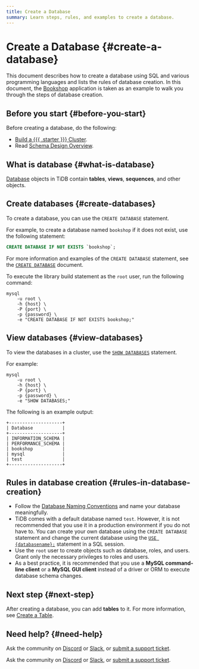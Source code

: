 ```yaml
---
title: Create a Database
summary: Learn steps, rules, and examples to create a database.
---
```


# Create a Database {#create-a-database}

This document describes how to create a database using SQL and various programming languages and lists the rules of database creation. In this document, the [Bookshop](/develop/dev-guide-bookshop-schema-design.md) application is taken as an example to walk you through the steps of database creation.

## Before you start {#before-you-start}

Before creating a database, do the following:

-   [Build a {{{ .starter }}} Cluster](/develop/dev-guide-build-cluster-in-cloud.md).
-   Read [Schema Design Overview](/develop/dev-guide-schema-design-overview.md).

## What is database {#what-is-database}

[Database](/develop/dev-guide-schema-design-overview.md) objects in TiDB contain **tables**, **views**, **sequences**, and other objects.

## Create databases {#create-databases}

To create a database, you can use the `CREATE DATABASE` statement.

For example, to create a database named `bookshop` if it does not exist, use the following statement:

```sql
CREATE DATABASE IF NOT EXISTS `bookshop`;
```

For more information and examples of the `CREATE DATABASE` statement, see the [`CREATE DATABASE`](/sql-statements/sql-statement-create-database.md) document.

To execute the library build statement as the `root` user, run the following command:

```shell
mysql
    -u root \
    -h {host} \
    -P {port} \
    -p {password} \
    -e "CREATE DATABASE IF NOT EXISTS bookshop;"
```

## View databases {#view-databases}

To view the databases in a cluster, use the [`SHOW DATABASES`](/sql-statements/sql-statement-show-databases.md) statement.

For example:

```shell
mysql
    -u root \
    -h {host} \
    -P {port} \
    -p {password} \
    -e "SHOW DATABASES;"
```

The following is an example output:

    +--------------------+
    | Database           |
    +--------------------+
    | INFORMATION_SCHEMA |
    | PERFORMANCE_SCHEMA |
    | bookshop           |
    | mysql              |
    | test               |
    +--------------------+

## Rules in database creation {#rules-in-database-creation}

-   Follow the [Database Naming Conventions](/develop/dev-guide-object-naming-guidelines.md) and name your database meaningfully.
-   TiDB comes with a default database named `test`. However, it is not recommended that you use it in a production environment if you do not have to. You can create your own database using the `CREATE DATABASE` statement and change the current database using the [`USE {databasename};`](/sql-statements/sql-statement-use.md) statement in a SQL session.
-   Use the `root` user to create objects such as database, roles, and users. Grant only the necessary privileges to roles and users.
-   As a best practice, it is recommended that you use a **MySQL command-line client** or a **MySQL GUI client** instead of a driver or ORM to execute database schema changes.

## Next step {#next-step}

After creating a database, you can add **tables** to it. For more information, see [Create a Table](/develop/dev-guide-create-table.md).

## Need help? {#need-help}

<CustomContent platform="tidb">

Ask the community on [Discord](https://discord.gg/DQZ2dy3cuc?utm_source=doc) or [Slack](https://slack.tidb.io/invite?team=tidb-community&#x26;channel=everyone&#x26;ref=pingcap-docs), or [submit a support ticket](/support.md).

</CustomContent>

<CustomContent platform="tidb-cloud">

Ask the community on [Discord](https://discord.gg/DQZ2dy3cuc?utm_source=doc) or [Slack](https://slack.tidb.io/invite?team=tidb-community&#x26;channel=everyone&#x26;ref=pingcap-docs), or [submit a support ticket](https://tidb.support.pingcap.com/).

</CustomContent>
